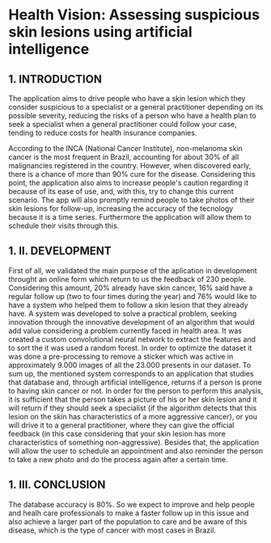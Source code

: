 

# Health Vision:  Assessing suspicious skin lesions using artificial intelligence

## 1. INTRODUCTION

The application aims to drive people who have a skin lesion which they consider suspicious to a specialist or a general practitioner depending on its possible severity, reducing the risks of a person who have a health plan to seek a specialist when a general practitioner could follow your case, tending to reduce costs for health insurance companies.

According to the INCA (National Cancer Institute), non-melanoma skin cancer is the most frequent in Brazil, accounting for about 30% of all malignancies registered in the country. However, when discovered early, there is a chance of more than 90% cure for the disease. Considering this point, the application also aims to increase people's caution regarding it because of its ease of use, and, with this, try to change this current scenario. The app will also promptly remind people to take photos of their skin lesions for follow-up, increasing the accuracy of the tecnology because it is a time series. Furthermore the application will allow them to schedule their visits through this.

## 1. **II.**   DEVELOPMENT

First of all, we validated the main purpose of the aplication in development throught an online form which return to us the feedback of 230 people. Considering this amount, 20% already have skin cancer, 16% said have a regular follow up (two to four times during the year) and 76% would like to have a system who helped them to follow a skin lesion that they already have. A system was developed to solve a practical problem, seeking innovation through the innovative development of an algorithm that would add value considering a problem currently faced in health area. It was created a custom convolutional neural network to extract the features and to sort the it was used a random forest. In order to optimize the dataset it was done a pre-processing to remove a sticker which was active in approximately 9.000 images of all the 23.000 presents in our dataset. To sum up, the mentioned system corresponds to an application that studies that database and, through artificial intelligence, returns if a person is prone to having skin cancer or not. In order for the person to perform this analysis, it is sufficient that the person takes a picture of his or her skin lesion and it will return if they should seek a specialist (if the algorithm detects that this lesion on the skin has characteristics of a more aggressive cancer), or you will drive it to a general practitioner, where they can give the official feedback (in this case considering that your skin lesion has more characteristics of something non-aggressive). Besides that, the application will allow the user to schedule an appointment and also reminder the person to take a new photo and do the process again after a certain time.

## 1. **III.**  CONCLUSION

The database accuracy is 80%. So we expect to improve and help people and healh care professionals to make a faster follow up in this issue and also achieve a larger part of the population to care and be aware of this disease, which is the type of cancer with most cases in Brazil.

